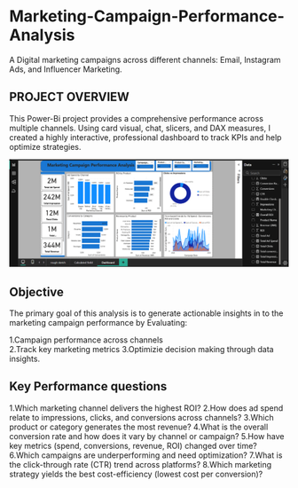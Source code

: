 # Marketing-Campaign-Performance-Analysis
  A Digital  marketing campaigns across different channels: Email, Instagram Ads, and  Influencer Marketing.

  ## PROJECT OVERVIEW
  This Power-Bi project provides a comprehensive performance across multiple channels. Using card visual, chat, slicers, and DAX measures, I created a highly interactive, professional dashboard to track KPIs and help optimize strategies.
 
  ![image alt](https://github.com/Chisom965/Marketing-Campaign-Performance-Analysis/blob/de35372089dd1b2bf499703ea00c8cb1c73bd2b4/PBI%20Marketing%20Campaign%20Performance%20Analysis.png)

## Objective
   The primary goal of this analysis is to generate actionable insights in to the marketing campaign performance by Evaluating:
   
  1.Campaign performance across channels  
  2.Track key marketing metrics
  3.Optimizie decision making through data insights.
  
   
 

## Key Performance questions
 1.Which marketing channel delivers the highest ROI?
 2.How does ad spend relate to impressions, clicks, and conversions across channels?
 3.Which product or category generates the most revenue?
 4.What is the overall conversion rate and how does it vary by channel or campaign?
 5.How have key metrics (spend, conversions, revenue, ROI) changed over time?
 6.Which campaigns are underperforming and need optimization?
 7.What is the click-through rate (CTR) trend across platforms?
 8.Which marketing strategy yields the best cost-efficiency (lowest cost per conversion)?
  
